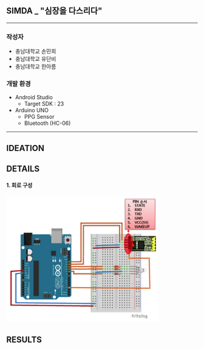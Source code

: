 ## SIMDA _ "심장을 다스리다"

------

### 작성자

- 충남대학교 손민희
- 충남대학교 유단비
- 충남대학교 한아름



### 개발 환경

- Android Studio 
  - Target SDK : 23
- Arduino UNO 
  - PPG Sensor
  - Bluetooth (HC-06)

------

## IDEATION



## DETAILS

#### 1. 회로 구성

<img src="https://github.com/minheeson/SIMDA/blob/master/screenshots/CircuitConfiguration.png" width="400"/>



## RESULTS

<img scr="https://github.com/minheeson/SIMDA/blob/master/screenshots/simdaPanel.png" width="800"/>